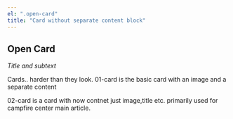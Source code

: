 ```yaml
---
el: ".open-card"
title: "Card without separate content block"
---
```

## Open Card
_Title and subtext_

Cards.. harder than they look.
01-card is the basic card with an image and a separate content

02-card is a card with now contnet just image,title etc. primarily used for campfire center main article.